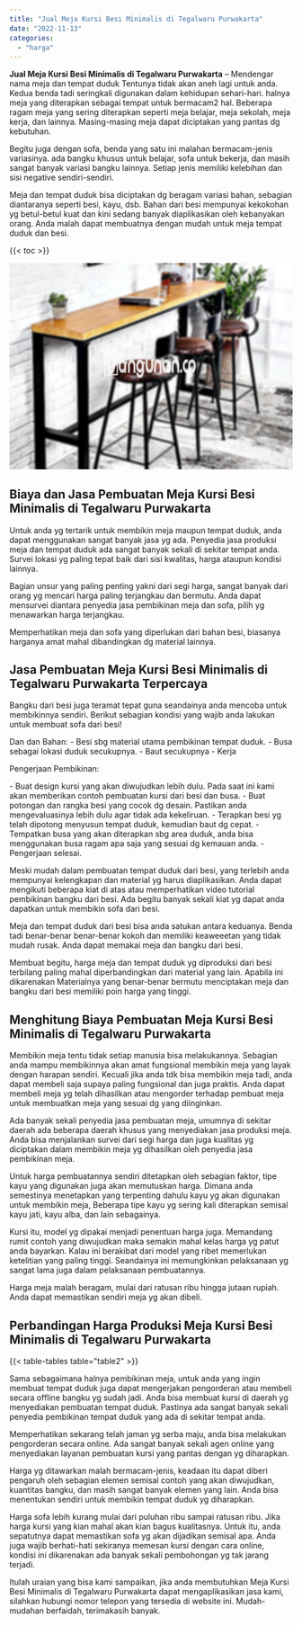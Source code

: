 ```yaml
---
title: "Jual Meja Kursi Besi Minimalis di Tegalwaru Purwakarta"
date: "2022-11-13"
categories: 
  - "harga"
---
```


**Jual Meja Kursi Besi Minimalis di Tegalwaru Purwakarta** – Mendengar nama meja dan tempat duduk Tentunya tidak akan aneh lagi untuk anda. Kedua benda tadi seringkali digunakan dalam kehidupan sehari-hari. halnya meja yang diterapkan sebagai tempat untuk bermacam2 hal. Beberapa ragam meja yang sering diterapkan seperti meja belajar, meja sekolah, meja kerja, dan lainnya. Masing-masing meja dapat diciptakan yang pantas dg kebutuhan.

Begitu juga dengan sofa, benda yang satu ini malahan bermacam-jenis variasinya. ada bangku khusus untuk belajar, sofa untuk bekerja, dan masih sangat banyak variasi bangku lainnya. Setiap jenis memiliki kelebihan dan sisi negative sendiri-sendiri.

Meja dan tempat duduk bisa diciptakan dg beragam variasi bahan, sebagian diantaranya seperti besi, kayu, dsb. Bahan dari besi mempunyai kekokohan yg betul-betul kuat dan kini sedang banyak diaplikasikan oleh kebanyakan orang. Anda malah dapat membuatnya dengan mudah untuk meja tempat duduk dan besi.

{{< toc >}}

![Jual Meja Kursi Besi Minimalis di Tegalwaru Purwakarta](/images/jual-meja-besi-murah11.png)

## Biaya dan Jasa Pembuatan Meja Kursi Besi Minimalis di Tegalwaru Purwakarta

Untuk anda yg tertarik untuk membikin meja maupun tempat duduk, anda dapat menggunakan sangat banyak jasa yg ada. Penyedia jasa produksi meja dan tempat duduk ada sangat banyak sekali di sekitar tempat anda. Survei lokasi yg paling tepat baik dari sisi kwalitas, harga ataupun kondisi lainnya.

Bagian unsur yang paling penting yakni dari segi harga, sangat banyak dari orang yg mencari harga paling terjangkau dan bermutu. Anda dapat mensurvei diantara penyedia jasa pembikinan meja dan sofa, pilih yg menawarkan harga terjangkau.

Memperhatikan meja dan sofa yang diperlukan dari bahan besi, biasanya harganya amat mahal dibandingkan dg material lainnya.

## Jasa Pembuatan Meja Kursi Besi Minimalis di Tegalwaru Purwakarta Terpercaya

Bangku dari besi juga teramat tepat guna seandainya anda mencoba untuk membikinnya sendiri. Berikut sebagian kondisi yang wajib anda lakukan untuk membuat sofa dari besi!

Dan dan Bahan: - Besi sbg material utama pembikinan tempat duduk. - Busa sebagai lokasi duduk secukupnya. - Baut secukupnya - Kerja

Pengerjaan Pembikinan:

\- Buat design kursi yang akan diwujudkan lebih dulu. Pada saat ini kami akan memberikan contoh pembuatan kursi dari besi dan busa. - Buat potongan dan rangka besi yang cocok dg desain. Pastikan anda mengevaluasinya lebih dulu agar tidak ada kekeliruan. - Terapkan besi yg telah dipotong menyusun tempat duduk, kemudian baut dg cepat. - Tempatkan busa yang akan diterapkan sbg area duduk, anda bisa menggunakan busa ragam apa saja yang sesuai dg kemauan anda. - Pengerjaan selesai.

Meski mudah dalam pembuatan tempat duduk dari besi, yang terlebih anda mempunyai kelengkapan dan material yg harus diaplikasikan. Anda dapat mengikuti beberapa kiat di atas atau memperhatikan video tutorial pembikinan bangku dari besi. Ada begitu banyak sekali kiat yg dapat anda dapatkan untuk membikin sofa dari besi.

Meja dan tempat duduk dari besi bisa anda satukan antara keduanya. Benda tadi benar-benar benar-benar kokoh dan memiliki keaweeetan yang tidak mudah rusak. Anda dapat memakai meja dan bangku dari besi.

Membuat begitu, harga meja dan tempat duduk yg diproduksi dari besi terbilang paling mahal diperbandingkan dari material yang lain. Apabila ini dikarenakan Materialnya yang benar-benar bermutu menciptakan meja dan bangku dari besi memiliki poin harga yang tinggi.

## Menghitung Biaya Pembuatan Meja Kursi Besi Minimalis di Tegalwaru Purwakarta

Membikin meja tentu tidak setiap manusia bisa melakukannya. Sebagian anda mampu membikinnya akan amat fungsional membikin meja yang layak dengan harapan sendiri. Kecuali jika anda tdk bisa membikin meja tadi, anda dapat membeli saja supaya paling fungsional dan juga praktis. Anda dapat membeli meja yg telah dihasilkan atau mengorder terhadap pembuat meja untuk membuatkan meja yang sesuai dg yang diinginkan.

Ada banyak sekali penyedia jasa pembuatan meja, umumnya di sekitar daerah ada beberapa daerah khusus yang menyediakan jasa produksi meja. Anda bisa menjalankan survei dari segi harga dan juga kualitas yg diciptakan dalam membikin meja yg dihasilkan oleh penyedia jasa pembikinan meja.

Untuk harga pembuatannya sendiri ditetapkan oleh sebagian faktor, tipe kayu yang digunakan juga akan memutuskan harga. Dimana anda semestinya menetapkan yang terpenting dahulu kayu yg akan digunakan untuk membikin meja, Beberapa tipe kayu yg sering kali diterapkan semisal kayu jati, kayu alba, dan lain sebagainya.

Kursi itu, model yg dipakai menjadi penentuan harga juga. Memandang rumit contoh yang diwujudkan maka semakin mahal kelas harga yg patut anda bayarkan. Kalau ini berakibat dari model yang ribet memerlukan ketelitian yang paling tinggi. Seandainya ini memungkinkan pelaksanaan yg sangat lama juga dalam pelaksanaan pembuatannya.

Harga meja malah beragam, mulai dari ratusan ribu hingga jutaan rupiah. Anda dapat memastikan sendiri meja yg akan dibeli.

## Perbandingan Harga Produksi Meja Kursi Besi Minimalis di Tegalwaru Purwakarta

{{< table-tables table="table2" >}}

Sama sebagaimana halnya pembikinan meja, untuk anda yang ingin membuat tempat duduk juga dapat mengerjakan pengorderan atau membeli secara offline bangku yg sudah jadi. Anda bisa membuat kursi di daerah yg menyediakan pembuatan tempat duduk. Pastinya ada sangat banyak sekali penyedia pembikinan tempat duduk yang ada di sekitar tempat anda.

Memperhatikan sekarang telah jaman yg serba maju, anda bisa melakukan pengorderan secara online. Ada sangat banyak sekali agen online yang menyediakan layanan pembuatan kursi yang pantas dengan yg diharapkan.

Harga yg ditawarkan malah bermacam-jenis, keadaan itu dapat diberi pengaruh oleh sebagian elemen semisal contoh yang akan diwujudkan, kuantitas bangku, dan masih sangat banyak elemen yang lain. Anda bisa menentukan sendiri untuk membikin tempat duduk yg diharapkan.

Harga sofa lebih kurang mulai dari puluhan ribu sampai ratusan ribu. Jika harga kursi yang kian mahal akan kian bagus kualitasnya. Untuk itu, anda sepatutnya dapat memastikan sofa yg akan dijadikan semisal apa. Anda juga wajib berhati-hati sekiranya memesan kursi dengan cara online, kondisi ini dikarenakan ada banyak sekali pembohongan yg tak jarang terjadi.

Itulah uraian yang bisa kami sampaikan, jika anda membutuhkan Meja Kursi Besi Minimalis di Tegalwaru Purwakarta dapat mengaplikasikan jasa kami, silahkan hubungi nomor telepon yang tersedia di website ini. Mudah-mudahan berfaidah, terimakasih banyak.
